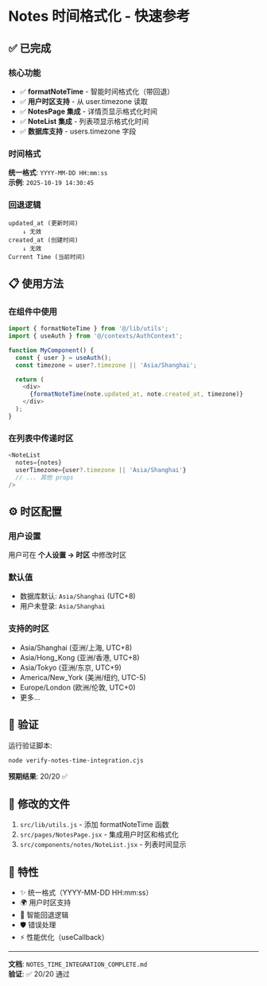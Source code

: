 # Notes 时间格式化 - 快速参考

## ✅ 已完成

### 核心功能
- ✅ **formatNoteTime** - 智能时间格式化（带回退）
- ✅ **用户时区支持** - 从 user.timezone 读取
- ✅ **NotesPage 集成** - 详情页显示格式化时间
- ✅ **NoteList 集成** - 列表项显示格式化时间
- ✅ **数据库支持** - users.timezone 字段

### 时间格式
**统一格式**: `YYYY-MM-DD HH:mm:ss`  
**示例**: `2025-10-19 14:30:45`

### 回退逻辑
```
updated_at (更新时间)
    ↓ 无效
created_at (创建时间)
    ↓ 无效
Current Time (当前时间)
```

## 📋 使用方法

### 在组件中使用

```javascript
import { formatNoteTime } from '@/lib/utils';
import { useAuth } from '@/contexts/AuthContext';

function MyComponent() {
  const { user } = useAuth();
  const timezone = user?.timezone || 'Asia/Shanghai';

  return (
    <div>
      {formatNoteTime(note.updated_at, note.created_at, timezone)}
    </div>
  );
}
```

### 在列表中传递时区

```javascript
<NoteList
  notes={notes}
  userTimezone={user?.timezone || 'Asia/Shanghai'}
  // ... 其他 props
/>
```

## ⚙️ 时区配置

### 用户设置
用户可在 **个人设置 → 时区** 中修改时区

### 默认值
- 数据库默认: `Asia/Shanghai` (UTC+8)
- 用户未登录: `Asia/Shanghai`

### 支持的时区
- Asia/Shanghai (亚洲/上海, UTC+8)
- Asia/Hong_Kong (亚洲/香港, UTC+8)
- Asia/Tokyo (亚洲/东京, UTC+9)
- America/New_York (美洲/纽约, UTC-5)
- Europe/London (欧洲/伦敦, UTC+0)
- 更多...

## 🔧 验证

运行验证脚本:
```bash
node verify-notes-time-integration.cjs
```

**预期结果**: 20/20 ✅

## 📁 修改的文件

1. `src/lib/utils.js` - 添加 formatNoteTime 函数
2. `src/pages/NotesPage.jsx` - 集成用户时区和格式化
3. `src/components/notes/NoteList.jsx` - 列表时间显示

## 🎯 特性

- ✨ 统一格式（YYYY-MM-DD HH:mm:ss）
- 🌍 用户时区支持
- 🔄 智能回退逻辑
- 🛡️ 错误处理
- ⚡ 性能优化（useCallback）

---

**文档**: `NOTES_TIME_INTEGRATION_COMPLETE.md`  
**验证**: ✅ 20/20 通过
